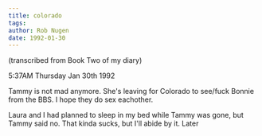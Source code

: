 ```yaml
---
title: colorado
tags: 
author: Rob Nugen
date: 1992-01-30
---
```


<p class=note>(transcribed from Book Two of my diary)</p>

<p class=date>5:37AM Thursday Jan 30th 1992</p>

<p>Tammy is not mad anymore.  She's leaving for Colorado to see/fuck
Bonnie from the BBS.  I hope they do sex eachother.

<p>Laura and I had planned to sleep in my bed while Tammy was gone,
but Tammy said no.  That kinda sucks, but I'll abide by it.  Later
